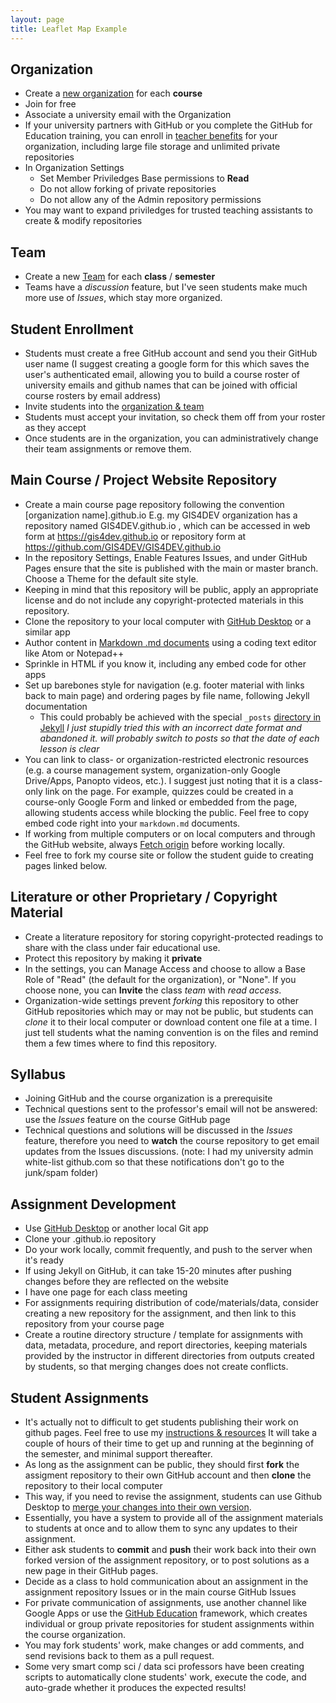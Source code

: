 ```yaml
---
layout: page
title: Leaflet Map Example
---
```


## Organization

- Create a [new organization](https://github.com/organizations/plan) for each **course**
- Join for free
- Associate a university email with the Organization
- If your university partners with GitHub or you complete the GitHub for Education training, you can enroll in [teacher benefits](https://education.github.com/discount_requests/teacher_application) for your organization, including large file storage and unlimited private repositories
- In Organization Settings
  - Set Member Priviledges Base permissions to **Read**
  - Do not allow forking of private repositories
  - Do not allow any of the Admin repository permissions
- You may want to expand priviledges for trusted teaching assistants to create & modify repositories

## Team

- Create a new [Team](https://docs.github.com/en/github/setting-up-and-managing-organizations-and-teams/creating-a-team) for each **class** / **semester**
- Teams have a *discussion* feature, but I've seen students make much more use of *Issues*, which stay more organized.


## Student Enrollment

- Students must create a free GitHub account and send you their GitHub user name (I suggest creating a google form for this which saves the user's authenticated email, allowing you to build a course roster of university emails and github names that can be joined with official course rosters by email address)
- Invite students into the [organization & team](https://docs.github.com/en/github/setting-up-and-managing-organizations-and-teams/inviting-users-to-join-your-organization)
- Students must accept your invitation, so check them off from your roster as they accept
- Once students are in the organization, you can administratively change their team assignments or remove them.

## Main Course / Project Website Repository

- Create a main course page repository following the convention [organization name].github.io E.g. my GIS4DEV organization has a repository named GIS4DEV.github.io , which can be accessed in web form at https://gis4dev.github.io  or repository form at https://github.com/GIS4DEV/GIS4DEV.github.io
- In the repository Settings, Enable Features Issues, and under GitHub Pages ensure that the site is published with the main or master branch. Choose a Theme for the default site style.
- Keeping in mind that this repository will be public, apply an appropriate license and do not include any copyright-protected materials in this repository.
- Clone the repository to your local computer with [GitHub Desktop](https://docs.github.com/en/desktop) or a similar app
- Author content in [Markdown .md documents](https://guides.github.com/features/mastering-markdown/) using a coding text editor like Atom or Notepad++
- Sprinkle in HTML if you know it, including any embed code for other apps
- Set up barebones style for navigation (e.g. footer material with links back to main page) and ordering pages by file name, following Jekyll documentation
  - This could probably be achieved with the special `_posts` [directory in Jekyll](https://jekyllrb.com/docs/posts/#the-posts-folder) *I just stupidly tried this with an incorrect date format and abandoned it. will probably switch to posts so that the date of each lesson is clear*
- You can link to class- or organization-restricted electronic resources (e.g. a course management system, organization-only Google Drive/Apps, Panopto videos, etc.). I suggest just noting that it is a class-only link on the page. For example, quizzes could be created in a course-only Google Form and linked or embedded from the page, allowing students access while blocking the public. Feel free to copy embed code right into your `markdown.md` documents.
- If working from multiple computers or on local computers and through the GitHub website, always [Fetch origin](https://docs.github.com/en/desktop/contributing-and-collaborating-using-github-desktop/syncing-your-branch) before working locally.
- Feel free to fork my course site or follow the student guide to creating pages linked below.

## Literature or other Proprietary / Copyright Material

- Create a literature repository for storing copyright-protected readings to share with the class under fair educational use.
- Protect this repository by making it **private** 
- In the settings, you can Manage Access and choose to allow a Base Role of "Read" (the default for the organization), or "None". If you choose none, you can **Invite** the class *team* with *read access*.
- Organization-wide settings prevent *forking* this repository to other GitHub repositories which may or may not be public, but students can *clone* it to their local computer or download content one file at a time. I just tell students what the naming convention is on the files and remind them a few times where to find this repository.

## Syllabus

- Joining GitHub and the course organization is a prerequisite
- Technical questions sent to the professor's email will not be answered: use the *Issues* feature on the course GitHub page
- Technical questions and solutions will be discussed in the *Issues* feature, therefore you need to **watch** the course repository to get email updates from the Issues discussions. (note: I had my university admin white-list github.com so that these notifications don't go to the junk/spam folder)

## Assignment Development

- Use [GitHub Desktop](https://docs.github.com/en/desktop) or another local Git app
- Clone your .github.io repository
- Do your work locally, commit frequently, and push to the server when it's ready
- If using Jekyll on GitHub, it can take 15-20 minutes after pushing changes before they are reflected on the website
- I have one page for each class meeting
- For assignments requiring distribution of code/materials/data, consider creating a new repository for the assignment, and then link to this repository from your course page
- Create a routine directory structure / template for assignments with data, metadata, procedure, and report directories, keeping materials provided by the instructor in different directories from outputs created by students, so that merging changes does not create conflicts.

## Student Assignments

- It's actually not to difficult to get students publishing their work on github pages. Feel free to use my [instructions & resources](https://gis4dev.github.io/lessons/01_githubpages.html) It will take a couple of hours of their time to get up and running at the beginning of the semester, and minimal support thereafter.
- As long as the assignment can be public, they should first **fork** the assigment repository to their own GitHub account and then **clone** the repository to their local computer
- This way, if you need to revise the assignment, students can use Github Desktop to [merge your changes into their own version](https://midd.hosted.panopto.com/Panopto/Pages/Viewer.aspx?id=584ec2bf-b7af-4aab-aa25-acef0043a9db).
- Essentially, you have a system to provide all of the assignment materials to students at once and to allow them to sync any updates to their assignment.
- Either ask students to **commit** and **push** their work back into their own forked version of the assignment repository, or to post solutions as a new page in their GitHub pages.
- Decide as a class to hold communication about an assignment in the assignment repository Issues or in the main course GitHub Issues
- For private communication of assignments, use another channel like Google Apps or use the [GitHub Education](https://education.github.com/) framework, which creates individual or group private repositories for student assignments within the course organization.
- You may fork students' work, make changes or add comments, and send revisions back to them as a pull request.
- Some very smart comp sci / data sci professors have been creating scripts to automatically clone students' work, execute the code, and auto-grade whether it produces the expected results!